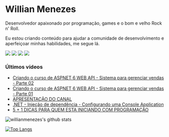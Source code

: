 # Willian Menezes

Desenvolvedor apaixonado por programação, games e o bom e velho Rock n' Roll.

Eu estou criando conteúdo para ajudar a comunidade de desenvolvimento e aperfeiçoar minhas habilidades, me segue lá.

[![](https://img.shields.io/youtube/channel/subscribers/UC0Vo6yL26XaraIjak87jDww?label=YouTube&style=social)](https://www.youtube.com/channel/UC0Vo6yL26XaraIjak87jDww)
[![](https://img.shields.io/github/followers/willianmenezes?style=social)](https://github.com/willianmenezes)
[![](https://img.shields.io/twitter/url?label=Twitter&logo=Twitter&style=social&url=https%3A%2F%2Ftwitter.com%2Fwmscode)](https://twitter.com/wmscode)
[![](https://img.shields.io/twitter/url?label=Linkedin&logo=Linkedin&style=social&url=https://google.com)](https://www.linkedin.com/in/willian-menezes-9932b1b9/)

### Últimos vídeos

<!-- YOUTUBE:START -->
- [Criando o curso de ASPNET 6 WEB API - Sistema para gerenciar vendas - Parte 02](https://www.youtube.com/watch?v=0FJwk9WSSCA)
- [Criando o curso de ASPNET 6 WEB API - Sistema para gerenciar vendas - Parte 01](https://www.youtube.com/watch?v=3V7IrTGBENo)
- [APRESENTAÇÃO DO CANAL](https://www.youtube.com/watch?v=vrVXonI2UiY)
- [.NET - Injeção de dependência - Configurando uma Console Application](https://www.youtube.com/watch?v=P2k8Zmfucyc)
- [5 + 1 DICAS PARA QUEM ESTA INICIANDO COM PROGRAMAÇÃO](https://www.youtube.com/watch?v=n1dyQh-V1uI)
<!-- YOUTUBE:END -->

![willianmenezes's github stats](https://github-readme-stats.vercel.app/api?username=willianmenezes&theme=dark&show_icons=true)

[![Top Langs](https://github-readme-stats.vercel.app/api/top-langs/?username=willianmenezes&layout=compact&theme=dark)](https://github.com/anuraghazra/github-readme-stats)
